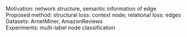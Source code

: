 Motivation: network structure, semantic information of edge  
Proposed method: structural loss: context node; relational loss: edges  
Datasets: ArnetMiner, AmazonReviews  
Experiments: multi-label node classification  
